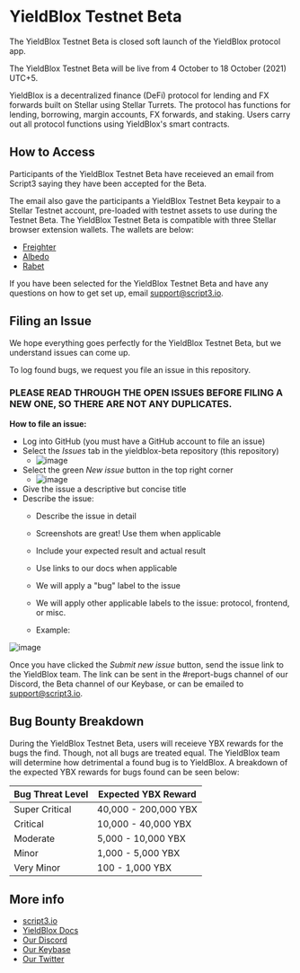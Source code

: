 # YieldBlox Testnet Beta

The YieldBlox Testnet Beta is closed soft launch of the YieldBlox protocol app.

The YieldBlox Testnet Beta will be live from 4 October to 18 October (2021) UTC+5.

YieldBlox is a decentralized finance (DeFi) protocol for lending and FX forwards built on Stellar using Stellar Turrets. The protocol has functions for lending, borrowing, margin accounts, FX forwards, and staking. Users carry out all protocol functions using YieldBlox's smart contracts.

## How to Access

Participants of the YieldBlox Testnet Beta have receieved an email from Script3 saying they have been accepted for the Beta.

The email also gave the participants a YieldBlox Testnet Beta keypair to a Stellar Testnet account, pre-loaded with testnet assets to use during the Testnet Beta.
The YieldBlox Testnet Beta is compatible with three Stellar browser extension wallets. The wallets are below:

- [Freighter](https://www.freighter.app/)
- [Albedo](https://albedo.link/)
- [Rabet](https://rabet.io/)

If you have been selected for the YieldBlox Testnet Beta and have any questions on how to get set up, email support@script3.io.

## Filing an Issue

We hope everything goes perfectly for the YieldBlox Testnet Beta, but we understand issues can come up.

To log found bugs, we request you file an issue in this repository.

### **PLEASE READ THROUGH THE OPEN ISSUES BEFORE FILING A NEW ONE, SO THERE ARE NOT ANY DUPLICATES.**


**How to file an issue:**
- Log into GitHub (you must have a GitHub account to file an issue)
- Select the *Issues* tab in the yieldblox-beta repository (this repository)
  - ![image](https://user-images.githubusercontent.com/77589922/135797543-8ded5afe-06e1-4193-adfe-40e5483f37a5.png)
- Select the green *New issue* button in the top right corner
  - ![image](https://user-images.githubusercontent.com/77589922/135797578-d403a307-cea5-4b1a-91ef-53a020ca4e48.png)
- Give the issue a descriptive but concise title
- Describe the issue:
  - Describe the issue in detail
  - Screenshots are great! Use them when applicable 
  - Include your expected result and actual result
  - Use links to our docs when applicable
  - We will apply a "bug" label to the issue
  - We will apply other applicable labels to the issue: protocol, frontend, or misc.


  - Example:

![image](https://user-images.githubusercontent.com/77589922/135798144-68b7920c-890e-47cd-8a15-14ddbb432bbb.png)

Once you have clicked the *Submit new issue* button, send the issue link to the YieldBlox team.
The link can be sent in the #report-bugs channel of our Discord, the Beta channel of our Keybase, or can be emailed to support@script3.io.

## Bug Bounty Breakdown

During the YieldBlox Testnet Beta, users will receieve YBX rewards for the bugs the find. Though, not all bugs are treated equal.
The YieldBlox team will determine how detrimental a found bug is to YieldBlox. A breakdown of the expected YBX rewards for bugs found can be seen below:

| Bug Threat Level      | Expected YBX Reward |
| ----------- | ----------- |
| Super Critical   | 40,000 - 200,000 YBX        |
| Critical      | 10,000 - 40,000 YBX       |
| Moderate   | 5,000 - 10,000 YBX        |
| Minor   | 1,000 - 5,000 YBX        |
| Very Minor   | 100 - 1,000 YBX        |


## More info
- [script3.io](https://www.script3.io/)
- [YieldBlox Docs](https://docs.ybx.script3.io/)
- [Our Discord](https://discord.com/invite/XQ6YS5usCe)
- [Our Keybase](https://keybase.io/team/script3)
- [Our Twitter](https://twitter.com/script3official)

